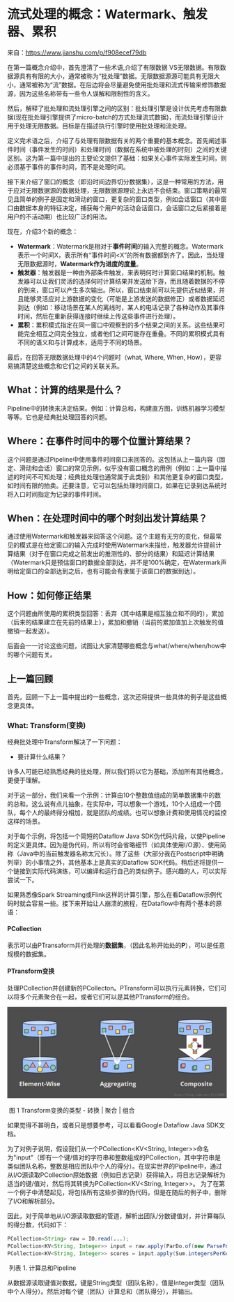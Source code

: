 # 流式处理的概念：Watermark、触发器、累积 

来自：https://www.jianshu.com/p/f908ecef79db



在第一篇概念介绍中，首先澄清了一些术语,介绍了有限数据 VS无限数据。有限数据源具有有限的大小，通常被称为“批处理”数据。无限数据源源可能具有无限大小，通常被称为“流”数据。在后边将会尽量避免使用批处理和流式传输来修饰数据源，因为这些名称带有一些令人误解和限制性的含义。

然后，解释了批处理和流处理引擎之间的区别：批处理引擎是设计优先考虑有限数据(现在批处理引擎提供了micro-batch的方式处理流式数据)，而流处理引擎设计用于处理无限数据。目标是在描述执行引擎时使用批处理和流处理。

定义完术语之后，介绍了与处理有限数据有关的两个重要的基本概念。首先阐述事件时间（事件发生的时间）和处理时间（数据在系统中被处理的时刻）之间的关键区别。这为第一篇中提出的主要论文提供了基础：如果关心事件实际发生时间，则必须基于事件的事件时间，而不是处理时间。

接下来介绍了窗口的概念（即沿时间边界切分数据集），这是一种常用的方法，用于应对无限数据源的数据处理，无限数据源理论上永远不会结束。窗口策略的最常见且简单的例子是固定和滑动的窗口，更复杂的窗口类型，例如会话窗口（其中窗口由数据本身的特征决定，捕获每个用户的活动会话窗口，会话窗口之后紧接着是用户的不活动期）也比较广泛的用法。

现在，介绍3个新的概念：

* **Watermark**：Watermark是相对于**事件时间**的输入完整的概念。Watermark表示一个时间X，表示所有“事件时间<X”的所有数据都到齐了。因此，当处理无限数据源时，**Watermark作为进度的度量**。
* **触发器**：触发器是一种由外部条件触发，来表明何时计算窗口结果的机制。触发器可以让我们灵活的选择何时计算结果并发送给下游，而且随着数据的不停的到来，窗口可以产生多次输出。所以，窗口结束前可以先提供近似结果，并且能够灵活应对上游数据的变化（可能是上游发送的数据修正）或者数据延迟到达（例如：移动场景在某人的离线时，某人的电话记录了各种动作及其事件时间，然后在重新获得连接时继续上传这些事件进行处理）。
* **累积**：累积模式指定在同一窗口中观察到的多个结果之间的关系。这些结果可能完全相互之间完全独立，或者他们之间可能存在重叠。不同的累积模式具有不同的语义和与计算成本，适用于不同的场景。

最后，在回答无限数据处理中的4个问题时（what, Where, When, How），更容易搞清楚这些概念和它们之间的关联关系。

## What：计算的结果是什么？

Pipeline中的转换来决定结果。例如：计算总和，构建直方图，训练机器学习模型等等。它也是经典批处理回答的问题。

## Where：在事件时间中的哪个位置计算结果？

这个问题是通过Pipeline中使用事件时间窗口来回答的。这包括从上一篇内容（固定、滑动和会话）窗口的常见示例，似乎没有窗口概念的用例（例如：上一篇中描述的时间不可知处理；经典批处理也通常属于此类别）和其他更复杂的窗口类型，如时间有限的拍卖。还要注意，它可以包括处理时间窗口，如果在记录到达系统时将入口时间指定为记录的事件时间。

## When：在处理时间中的哪个时刻出发计算结果？

通过使用Watermark和触发器来回答这个问题。这个主题有无穷的变化，但最常见的模式是在给定窗口的输入完成时使用Watermark来描绘，触发器允许提前计算结果（对于在窗口完成之前发出的推测性的、部分的结果）和延迟计算结果（Watermark只是预估窗口的数据全部到达，并不是100%确定，在Watermark声明给定窗口的全部达到之后，也有可能会有隶属于该窗口的数据到达）。



## How：如何修正结果

这个问题由所使用的累积类型回答：丢弃（其中结果是相互独立和不同的），累加（后来的结果建立在先前的结果上），累加和撤销（当前的累加值加上次触发的值撤销一起发送）。



后面会一一讨论这些问题，试图让大家清楚哪些概念与what/where/when/how中的哪个问题有关。



## 上一篇回顾

首先，回顾一下上一篇中提出的一些概念，这次还将提供一些具体的例子是这些概念更具体。

### What: Transform(变换)

经典批处理中Transform解决了一下问题：

* 要计算什么结果？

许多人可能已经熟悉经典的批处理，所以我们将以它为基础，添加所有其他概念，更便于理解。

对于这一部分，我们来看一个示例：计算由10个整数值组成的简单数据集中的数的总和。这么说有点儿抽象，在实际中，可以想象一个游戏，10个人组成一个团队，每个人的最终得分相加，就是团队的成绩。也可以想象计费和使用情况的监控这样的场景。

对于每个示例，将包括一个简短的Dataflow Java SDK伪代码片段，以使Pipeline的定义更具体。因为是伪代码，所以有时会省略细节（如具体使用I/O源）、使用简称（Java中的当前触发器名称太冗长）。除了这些（大部分我在Postscript中明确列举）的小事情之外，其他基本上是真实的Dataflow SDK代码。稍后还将提供一个链接到实际代码演练，可以编译和运行自己的类似例子。感兴趣的人，可以实际尝试一下。

如果熟悉像Spark Streaming或Flink这样的计算引擎，那么在看Dataflow示例代码时就会容易一些。接下来开始让人崩溃的旅程，在Dataflow中有两个基本的原语：

#### PCollection

表示可以由PTransaform并行处理的**数据集**，（因此名称开始处的**P**），可以是任意规模的数据集。

#### PTransform变换

处理PCollection并创建新的PCollecton。PTransform可以执行元素转换，它们可以将多个元素聚合在一起，或者它们可以是其他PTransform的组合。

![](./images/concepts2/PTransform.jpg)

​                                                                  图 1 Transform变换的类型 - 转换 | 聚合 | 组合

如果觉得不甚明白，或者只是想要参考，可以看看Google Dataflow Java SDK文档。

为了对例子说明，假设我们从一个PCollection<KV<String, Integer>>命名为"input"（即有一个键/值对的字符串和整数组成的PCollection，其中字符串是类似团队名称，整数是相应团队中个人的得分）。在现实世界的Pipeline中，通过从I/O源读取PCollection原始数据（例如日志记录）获得输入，将日志记录解析为适当的键/值对，然后将其转换为PCollection<KV<String, Integer>>。 为了在第一个例子中清楚起见，将包括所有这些步骤的伪代码，但是在随后的例子中，删除了I/O和解析部分。

因此，对于简单地从I/O源读取数据的管道，解析出团队/分数键值对，并计算每队的得分数，代码如下：

```java
PCollection<String> raw = IO.read(...);
PCollection<KV<String, Integer>> input = raw.apply(ParDo.of(new ParseFn());
PCollection<KV<String, Integer>> scores = input.apply(Sum.integersPerKey());
```

​                                                                  列表 1. 计算总和Pipeline

从数据源读取键值对数据，键是String类型（团队名称），值是Integer类型（团队中个人得分）。然后对每个键（团队）计算总和（团队得分），并输出。

